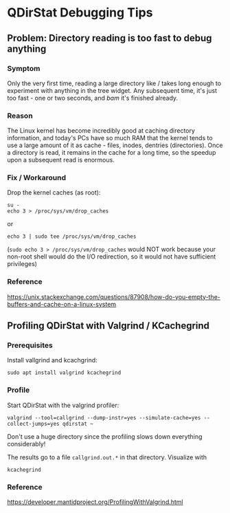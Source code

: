 # QDirStat Debugging Tips

## Problem: Directory reading is too fast to debug anything

### Symptom

Only the very first time, reading a large directory like / takes long enough to
experiment with anything in the tree widget. Any subsequent time, it's just too
fast - one or two seconds, and *bam* it's finished already.

### Reason

The Linux kernel has become incredibly good at caching directory information,
and today's PCs have so much RAM that the kernel tends to use a large amount of
it as cache - files, inodes, dentries (directories). Once a directory is read,
it remains in the cache for a long time, so the speedup upon a subsequent read
is enormous.

### Fix / Workaround

Drop the kernel caches (as root):

    su -
    echo 3 > /proc/sys/vm/drop_caches

or

    echo 3 | sudo tee /proc/sys/vm/drop_caches

(`sudo echo 3 > /proc/sys/vm/drop_caches` would NOT work because your non-root
shell would do the I/O redirection, so it would not have sufficient privileges)


### Reference

https://unix.stackexchange.com/questions/87908/how-do-you-empty-the-buffers-and-cache-on-a-linux-system


## Profiling QDirStat with Valgrind / KCachegrind

### Prerequisites

Install vallgrind and kcachgrind:

    sudo apt install valgrind kcachegrind


### Profile

Start QDirStat with the valgrind profiler:

    valgrind --tool=callgrind --dump-instr=yes --simulate-cache=yes --collect-jumps=yes qdirstat ~

Don't use a huge directory since the profiling slows down everything
considerably!

The results go to a file `callgrind.out.*` in that directory. Visualize with

    kcachegrind


### Reference

https://developer.mantidproject.org/ProfilingWithValgrind.html
